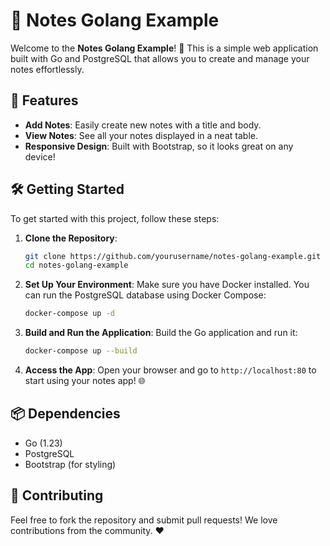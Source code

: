 # 📝 Notes Golang Example

Welcome to the **Notes Golang Example**! 🎉 This is a simple web application built with Go and PostgreSQL that allows you to create and manage your notes effortlessly. 

## 🚀 Features

- **Add Notes**: Easily create new notes with a title and body.
- **View Notes**: See all your notes displayed in a neat table.
- **Responsive Design**: Built with Bootstrap, so it looks great on any device!

## 🛠️ Getting Started

To get started with this project, follow these steps:

1. **Clone the Repository**:
   ```bash
   git clone https://github.com/yourusername/notes-golang-example.git
   cd notes-golang-example
   ```

2. **Set Up Your Environment**:
   Make sure you have Docker installed. You can run the PostgreSQL database using Docker Compose:
   ```bash
   docker-compose up -d
   ```

3. **Build and Run the Application**:
   Build the Go application and run it:
   ```bash
   docker-compose up --build
   ```

4. **Access the App**:
   Open your browser and go to `http://localhost:80` to start using your notes app! 🌐

## 📦 Dependencies

- Go (1.23)
- PostgreSQL
- Bootstrap (for styling)

## 🤔 Contributing

Feel free to fork the repository and submit pull requests! We love contributions from the community. ❤️

